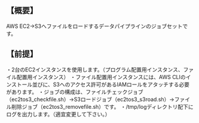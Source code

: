 ## 【概要】
AWS EC2→S3へファイルをロードするデータパイプラインのジョブセットです。

## 【前提】
・2台のEC2インスタンスを使用します。（プログラム配置用インスタンス、ファイル配置用インスタンス）
・ファイル配置用インスタンスには、AWS CLIのインストール並びに、S3へのアクセス許可があるIAMロールをアタッチする必要があります。
・ジョブの構成は、ファイルチェックジョブ（ec2tos3_checkfile.sh）→S3ロードジョブ（ec2tos3_s3road.sh）→ファイル削除ジョブ（ec2tos3_removefile.sh）です。
・/tmp/logディレクトリ配下にログを出力します。（適宜変更して下さい。）

